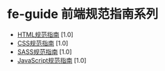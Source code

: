 ﻿# fe-guide 前端规范指南系列

* [HTML规范指南](https://github.com/xx/fe-guide/blob/master/html-guide.md) [1.0]
* [CSS规范指南](https://github.com/xx/fe-guide/blob/master/css-guide.md) [1.0]
* [SASS规范指南](https://github.com/xx/fe-guide/blob/master/sass-guide.md) [1.0]
* [JavaScript规范指南](https://github.com/xx/fe-guide/blob/master/javascript-guide.md) [1.0]